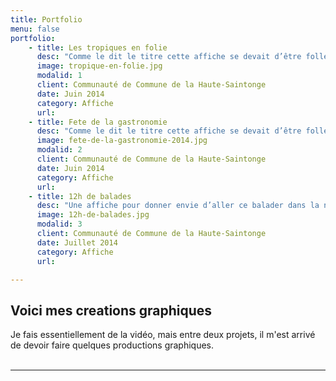 ```yaml
---
title: Portfolio
menu: false
portfolio:
    - title: Les tropiques en folie
      desc: "Comme le dit le titre cette affiche se devait d’être folle (mais pas trop! )."
      image: tropique-en-folie.jpg
      modalid: 1
      client: Communauté de Commune de la Haute-Saintonge
      date: Juin 2014
      category: Affiche
      url:
    - title: Fete de la gastronomie
      desc: "Comme le dit le titre cette affiche se devait d’être folle (mais pas trop! )."
      image: fete-de-la-gastronomie-2014.jpg
      modalid: 2
      client: Communauté de Commune de la Haute-Saintonge
      date: Juin 2014
      category: Affiche
      url:
    - title: 12h de balades
      desc: "Une affiche pour donner envie d’aller ce balader dans la nature et tout ça pendant 12h ! Motivé !"
      image: 12h-de-balades.jpg
      modalid: 3
      client: Communauté de Commune de la Haute-Saintonge
      date: Juillet 2014
      category: Affiche
      url: 

---
```

## Voici mes creations graphiques
Je fais essentiellement de la vidéo, mais entre deux projets, il m'est arrivé de devoir faire quelques productions graphiques.
<br /><br />

___



